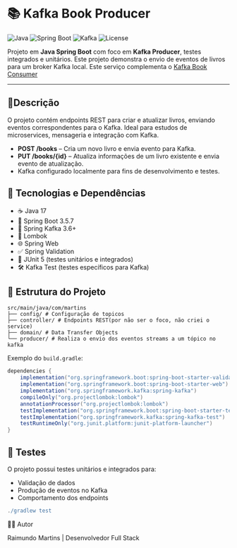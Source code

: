 # 📚 Kafka Book Producer

![Java](https://img.shields.io/badge/Java-17-orange?logo=openjdk)
![Spring Boot](https://img.shields.io/badge/Spring%20Boot-3.x-brightgreen?logo=springboot)
![Kafka](https://img.shields.io/badge/Apache%20Kafka-Producer%2FConsumer-black?logo=apachekafka)
![License](https://img.shields.io/badge/license-MIT-blue)

Projeto em **Java Spring Boot** com foco em **Kafka Producer**, testes integrados e unitários. Este projeto demonstra o envio de eventos de livros para um broker Kafka local.
Este serviço complementa o [Kafka Book Consumer](https://github.com/raimundofullstack/bookstore-events-consumer)

---

## 🧩Descrição

O projeto contém endpoints REST para criar e atualizar livros, enviando eventos correspondentes para o Kafka. Ideal para estudos de microservices, mensageria e integração com Kafka.

- **POST /books** – Cria um novo livro e envia evento para Kafka.
- **PUT /books/{id}** – Atualiza informações de um livro existente e envia evento de atualização.
- Kafka configurado localmente para fins de desenvolvimento e testes.

## 🚀 Tecnologias e Dependências

- ☕ Java 17
- 🌱 Spring Boot 3.5.7
- 🔄 Spring Kafka 3.6+
- 🧩 Lombok
- 🌐 Spring Web
- ✅ Spring Validation
- 🧪 JUnit 5 (testes unitários e integrados)
- 🛠️ Kafka Test (testes específicos para Kafka)

## 🧱 Estrutura do Projeto
```text
src/main/java/com/martins
├── config/ # Configuração de topicos
├── controller/ # Endpoints REST(por não ser o foco, não criei o service)
├── domain/ # Data Transfer Objects
└── producer/ # Realiza o envio dos eventos streams a um tópico no kafka
```

Exemplo do `build.gradle`:

```gradle
dependencies {
    implementation("org.springframework.boot:spring-boot-starter-validation")
    implementation("org.springframework.boot:spring-boot-starter-web")
    implementation("org.springframework.kafka:spring-kafka")
    compileOnly("org.projectlombok:lombok")
    annotationProcessor("org.projectlombok:lombok")
    testImplementation("org.springframework.boot:spring-boot-starter-test")
    testImplementation("org.springframework.kafka:spring-kafka-test")
    testRuntimeOnly("org.junit.platform:junit-platform-launcher")
}
```
## 🧪 Testes
O projeto possui testes unitários e integrados para:
* Validação de dados
* Produção de eventos no Kafka
* Comportamento dos endpoints

```gradle
./gradlew test
```

👨‍💻 Autor

Raimundo Martins | Desenvolvedor Full Stack

